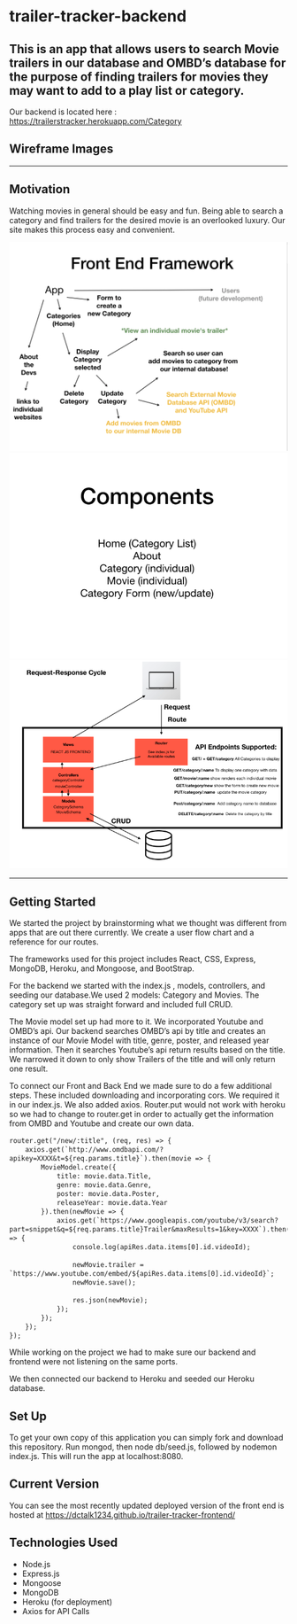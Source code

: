 # trailer-tracker-backend

## This is an app that allows users to search Movie trailers in our database and OMBD’s database for the purpose of finding trailers for movies they may want to add to a play list or category.

Our backend is located here :
https://trailerstracker.herokuapp.com/Category

## Wireframe Images

---

## Motivation

Watching movies in general should be easy and fun. Being able to search a category and find trailers for the desired movie is an overlooked luxury. Our site makes this process easy and convenient.

![](./public/images/FrontEnd-Framwork.png)
![](./public/images/FrontEnd-Components.png)
![](./public/images/BackEnd.png)

---

## Getting Started

We started the project by brainstorming what we thought was different from apps that are out there currently.
We create a user flow chart and a reference for our routes.

The frameworks used for this project includes React, CSS, Express, MongoDB, Heroku, and Mongoose, and BootStrap.

For the backend we started with the index.js , models, controllers, and seeding our database.We used 2 models: Category and Movies. The category set up was straight forward and included full CRUD.

The Movie model set up had more to it. We incorporated Youtube and OMBD’s api. Our backend searches OMBD’s api by title and creates an instance of our Movie Model with title, genre, poster, and released year information. Then it searches Youtube’s api return results based on the title. We narrowed it down to only show Trailers of the title and will only return one result.

To connect our Front and Back End we made sure to do a few additional steps. These included downloading and incorporating cors. We required it in our index.js. We also added axios. Router.put would not work with heroku so we had to change to router.get in order to actually get the information from OMBD and Youtube and create our own data.

```
router.get("/new/:title", (req, res) => {
    axios.get(`http://www.omdbapi.com/?apikey=XXXX&t=${req.params.title}`).then(movie => {
        MovieModel.create({
            title: movie.data.Title,
            genre: movie.data.Genre,
            poster: movie.data.Poster,
            releaseYear: movie.data.Year
        }).then(newMovie => {
            axios.get(`https://www.googleapis.com/youtube/v3/search?part=snippet&q=${req.params.title}Trailer&maxResults=1&key=XXXX`).then(apiRes => {
                console.log(apiRes.data.items[0].id.videoId);

                newMovie.trailer = `https://www.youtube.com/embed/${apiRes.data.items[0].id.videoId}`;
                newMovie.save();

                res.json(newMovie);
            });
        });
    });
});
```

While working on the project we had to make sure our backend and frontend were not listening on the same ports.

We then connected our backend to Heroku and seeded our Heroku database.


## Set Up
To get your own copy of this application you can simply fork and download this repository. Run mongod, then node db/seed.js, followed by nodemon index.js. This will run the app at localhost:8080.


## Current Version
You can see the most recently updated deployed version of the front end is hosted at https://dctalk1234.github.io/trailer-tracker-frontend/


## Technologies Used
* Node.js
* Express.js
* Mongoose
* MongoDB
* Heroku (for deployment)
* Axios for API Calls

